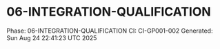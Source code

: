 # 06-INTEGRATION-QUALIFICATION
Phase: 06-INTEGRATION-QUALIFICATION
CI: CI-GP001-002
Generated: Sun Aug 24 22:41:23 UTC 2025

